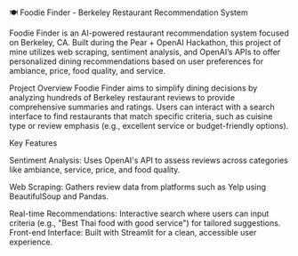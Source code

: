 🍽️ Foodie Finder - Berkeley Restaurant Recommendation System

Foodie Finder is an AI-powered restaurant recommendation system focused on Berkeley, CA. Built during the Pear + OpenAI Hackathon, this project of mine utilizes web scraping, sentiment analysis, and OpenAI’s APIs to offer personalized dining recommendations based on user preferences for ambiance, price, food quality, and service.

Project Overview
Foodie Finder aims to simplify dining decisions by analyzing hundreds of Berkeley restaurant reviews to provide comprehensive summaries and ratings. Users can interact with a search interface to find restaurants that match specific criteria, such as cuisine type or review emphasis (e.g., excellent service or budget-friendly options).

Key Features

Sentiment Analysis: Uses OpenAI's API to assess reviews across categories like ambiance, service, price, and food quality.

Web Scraping: Gathers review data from platforms such as Yelp using BeautifulSoup and Pandas.

Real-time Recommendations: Interactive search where users can input criteria (e.g., "Best Thai food with good service") for tailored suggestions.
Front-end Interface: Built with Streamlit for a clean, accessible user experience.
